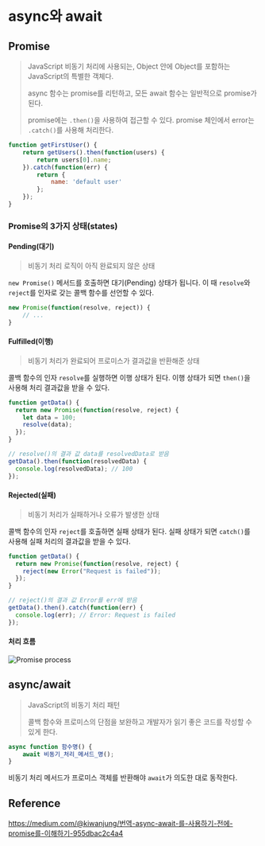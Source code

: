 # async와 await



## Promise

> JavaScript 비동기 처리에 사용되는, Object 안에 Object를 포함하는 JavaScript의 특별한 객체다.
>
> async 함수는 promise를 리턴하고, 모든 await 함수는 일반적으로 promise가 된다.
>
> promise에는 `.then()`을 사용하여 접근할 수 있다. promise 체인에서 error는 `.catch()`를 사용해 처리한다.

```javascript
function getFirstUser() {
    return getUsers().then(function(users) {
        return users[0].name;
    }).catch(function(err) {
        return {
            name: 'default user'
        };
    });
}
```



### Promise의 3가지 상태(states)

#### Pending(대기)

> 비동기 처리 로직이 아직 완료되지 않은 상태

`new Promise()` 메서드를 호출하면 대기(Pending) 상태가 됩니다. 이 때 `resolve`와 `reject`를 인자로 갖는 콜백 함수를 선언할 수 있다.

```javascript
new Promise(function(resolve, reject)) {
	// ...
}
```

#### Fulfilled(이행)

> 비동기 처리가 완료되어 프로미스가 결과값을 반환해준 상태

콜백 함수의 인자 `resolve`를 실행하면 이행 상태가 된다. 이행 상태가 되면 `then()`을 사용해 처리 결과값을 받을 수 있다.

```javascript
function getData() {
  return new Promise(function(resolve, reject) {
    let data = 100;
    resolve(data);
  });
}

// resolve()의 결과 값 data를 resolvedData로 받음
getData().then(function(resolvedData) {
  console.log(resolvedData); // 100
});
```

#### Rejected(실패)

> 비동기 처리가 실패하거나 오류가 발생한 상태

콜백 함수의 인자 `reject`를 호출하면 실패 상태가 된다. 실패 상태가 되면 `catch()`를 사용해 실패 처리의 결과값을 받을 수 있다.

```javascript
function getData() {
  return new Promise(function(resolve, reject) {
    reject(new Error("Request is failed"));
  });
}

// reject()의 결과 값 Error를 err에 받음
getData().then().catch(function(err) {
  console.log(err); // Error: Request is failed
});
```

#### 처리 흐름

<img src="https://mdn.mozillademos.org/files/8633/promises.png" alt="Promise process" />



## async/await

> JavaScript의 비동기 처리 패턴
>
> 콜백 함수와 프로미스의 단점을 보완하고 개발자가 읽기 좋은 코드를 작성할 수 있게 한다.

```javascript
async function 함수명() {
	await 비동기_처리_메서드_명();
}
```

비동기 처리 메서드가 프로미스 객체를 반환해야 `await`가 의도한 대로 동작한다.



## Reference

https://medium.com/@kiwanjung/번역-async-await-를-사용하기-전에-promise를-이해하기-955dbac2c4a4